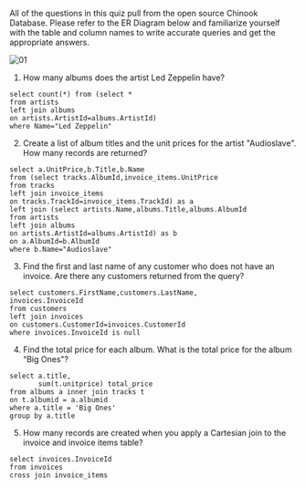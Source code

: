 All of the questions in this
quiz pull from the open source Chinook Database. Please refer to the ER Diagram below and familiarize yourself with the table and
column names to write accurate queries and get the appropriate
answers.

![01]()

1. How many albums does the artist Led Zeppelin have?
```
select count(*) from (select *
from artists
left join albums
on artists.ArtistId=albums.ArtistId)
where Name="Led Zeppelin"
```

2. Create a list of album titles and the unit prices for the artist "Audioslave". How many records are returned?
```
select a.UnitPrice,b.Title,b.Name
from (select tracks.AlbumId,invoice_items.UnitPrice
from tracks
left join invoice_items
on tracks.TrackId=invoice_items.TrackId) as a
left join (select artists.Name,albums.Title,albums.AlbumId
from artists
left join albums
on artists.ArtistId=albums.ArtistId) as b
on a.AlbumId=b.AlbumId
where b.Name="Audioslave"
```

3. Find the first and last name of any customer who does not have an invoice. Are there any customers returned from the query?
```
select customers.FirstName,customers.LastName,
invoices.InvoiceId
from customers
left join invoices
on customers.CustomerId=invoices.CustomerId
where invoices.InvoiceId is null
```

4. Find the total price for each album. What is the total price for the album “Big Ones”?
```
select a.title, 
       sum(t.unitprice) total_price
from albums a inner join tracks t 
on t.albumid = a.albumid
where a.title = 'Big Ones'
group by a.title
```

5. How many records are created when you apply a Cartesian join to the invoice and invoice items table?
```
select invoices.InvoiceId
from invoices
cross join invoice_items
```